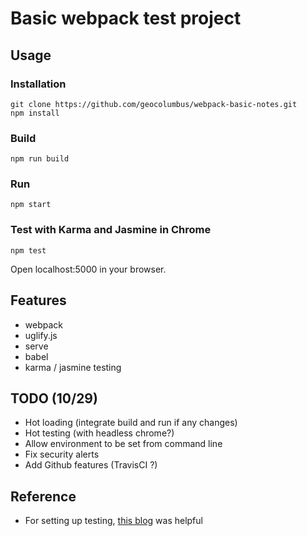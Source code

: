 # Basic webpack test project

## Usage

### Installation
```
git clone https://github.com/geocolumbus/webpack-basic-notes.git
npm install
```

### Build
```
npm run build
```

### Run
```
npm start
```

### Test with Karma and Jasmine in Chrome

```
npm test
```

Open localhost:5000 in your browser.

## Features

* webpack
* uglify.js
* serve
* babel
* karma / jasmine testing

## TODO (10/29)

* Hot loading (integrate build and run if any changes)
* Hot testing (with headless chrome?)
* Allow environment to be set from command line
* Fix security alerts
* Add Github features (TravisCI ?)


## Reference

* For setting up testing, [this blog](http://www.thinksincode.com/2016/07/07/karma-jasmine-webpack.html) was helpful
